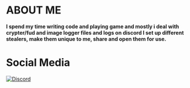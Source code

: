 # ABOUT ME 
**I spend my time writing code and playing game
and mostly i deal with crypter/fud and image logger files and logs on discord
I set up different stealers, make them unique to me, share and open them for use.**



# Social Media
[![Discord](https://camo.githubusercontent.com/cfdb7a62449afe712e9eb92977cf8190acb14fb16e173e128eff89736e212a1e/68747470733a2f2f696d672e736869656c64732e696f2f62616467652f646973636f72642532302d3732383944412e7376673f267374796c653d666f722d7468652d6261646765266c6f676f3d646973636f7264266c6f676f436f6c6f723d7768697465)](https://discord.gg/67sx62SWUZ)<br>


